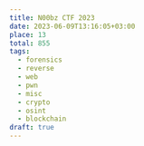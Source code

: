 ```yaml
---
title: N00bz CTF 2023
date: 2023-06-09T13:16:05+03:00
place: 13
total: 855
tags:
  - forensics
  - reverse
  - web
  - pwn
  - misc
  - crypto
  - osint
  - blockchain
draft: true
---
```



